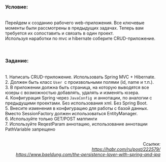 <h3><strong>Условие:&nbsp;</strong></h3>

<p><br>
Перейдем к созданию рабочего web-приложения. Все ключевые моменты были рассмотрены в предыдущих задачах. Теперь вам требуется их сопоставить и связать в один проект.<br>
Используя наработки по mvc и hibernate соберите CRUD-приложение.</p>

<p>&nbsp;</p>

<h3><strong>Задание:&nbsp;</strong></h3>

<p><br>
1.&nbsp;Написать CRUD-приложение. Использовать Spring MVC + Hibernate.<br>
2.&nbsp;Должен быть класс <code>User </code>с произвольными полями (id, name и т.п.).<br>
3.&nbsp;В приложении должна быть страница, на которую выводятся все юзеры с возможностью добавлять, удалять и изменять юзера.<br>
4.&nbsp;Конфигурация Spring через <code>JavaConfig </code>и аннотации, по аналогии с предыдущими проектами. Без использования xml. Без Spring Boot.<br>
5. Внесите изменения в конфигурацию для работы с базой данных. Вместо SessionFactory должен использоваться EntityManager.<br>
6. Используйте только GET/POST маппинги<br>
7. Используйте ReqestParam аннотацию, использование аннотации PathVariable запрещено<br>
&nbsp;</p>

<p style="text-align: right;">С<em>сылки:<br>
<a href="https://habr.com/ru/post/222579/" target="_blank">https://habr.com/ru/post/222579/</a><br>
<a href="https://www.baeldung.com/the-persistence-layer-with-spring-and-jpa" target="_blank">https://www.baeldung.com/the-persistence-layer-with-spring-and-jpa</a></em></p>